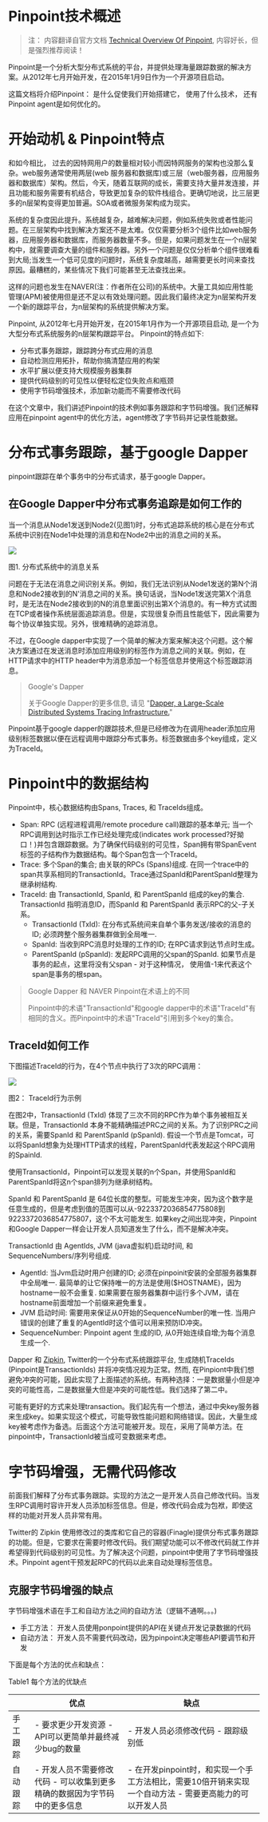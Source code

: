 Pinpoint技术概述
===============

> 注： 内容翻译自官方文档 [Technical Overview Of Pinpoint](https://github.com/naver/pinpoint/wiki/Technical-Overview-Of-Pinpoint), 内容好长，但是强烈推荐阅读！

Pinpoint是一个分析大型分布式系统的平台，并提供处理海量跟踪数据的解决方案。从2012年七月开始开发，在2015年1月9日作为一个开源项目启动。

这篇文档将介绍Pinpoint： 是什么促使我们开始搭建它， 使用了什么技术， 还有Pinpoint agent是如何优化的。

# 开始动机 & Pinpoint特点

和如今相比， 过去的因特网用户的数量相对较小而因特网服务的架构也没那么复杂。web服务通常使用两层(web 服务器和数据库)或三层（web服务器，应用服务器和数据库）架构。然后，今天，随着互联网的成长，需要支持大量并发连接，并且功能和服务需要有机结合，导致更加复杂的软件栈组合。更确切地说，比三层更多的n层架构变得更加普遍。SOA或者微服务架构成为现实。

系统的复杂度因此提升。系统越复杂，越难解决问题，例如系统失败或者性能问题。在三层架构中找到解决方案还不是太难。仅仅需要分析3个组件比如web服务器，应用服务器和数据库，而服务器数量不多。但是，如果问题发生在一个n层架构中，就需要调查大量的组件和服务器。另外一个问题是仅仅分析单个组件很难看到大局;当发生一个低可见度的问题时，系统复杂度越高，越需要更长时间来查找原因。最糟糕的，某些情况下我们可能甚至无法查找出来。

这样的问题也发生在NAVER(注：作者所在公司)的系统中。大量工具如应用性能管理(APM)被使用但是还不足以有效处理问题。因此我们最终决定为n层架构开发一个新的跟踪平台，为n层架构的系统提供解决方案。

Pinpoint, 从2012年七月开始开发，在2015年1月作为一个开源项目启动, 是一个为大型分布式系统服务的n层架构跟踪平台。 Pinpoint的特点如下:

- 分布式事务跟踪，跟踪跨分布式应用的消息
- 自动检测应用拓扑，帮助你搞清楚应用的构架
- 水平扩展以便支持大规模服务器集群
- 提供代码级别的可见性以便轻松定位失败点和瓶颈
- 使用字节码增强技术，添加新功能而不需要修改代码

在这个文章中，我们讲述Pinpoint的技术例如事务跟踪和字节码增强。我们还解释应用在pinpoint agent中的优化方法，agent修改了字节码并记录性能数据。

# 分布式事务跟踪，基于google Dapper

pinpoint跟踪在单个事务中的分布式请求，基于google Dapper。

## 在Google Dapper中分布式事务追踪是如何工作的

当一个消息从Node1发送到Node2(见图1)时，分布式追踪系统的核心是在分布式系统中识别在Node1中处理的消息和在Node2中出的消息之间的关系。

![](https://github.com/naver/pinpoint/raw/master/doc/img/td_figure1.png)

图1. 分布式系统中的消息关系

问题在于无法在消息之间识别关系。例如，我们无法识别从Node1发送的第N个消息和Node2接收到的N'消息之间的关系。换句话说，当Node1发送完第X个消息时，是无法在Node2接收到的N的消息里面识别出第X个消息的。有一种方式试图在TCP或者操作系统层面追踪消息。但是，实现很复杂而且性能低下，因此需要为每个协议单独实现。另外，很难精确的追踪消息。

不过，在Google dapper中实现了一个简单的解决方案来解决这个问题。这个解决方案通过在发送消息时添加应用级别的标签作为消息之间的关联。例如，在HTTP请求中的HTTP header中为消息添加一个标签信息并使用这个标签跟踪消息。

> Google's Dapper
>
> 关于Google Dapper的更多信息, 请见 "[Dapper, a Large-Scale Distributed Systems Tracing Infrastructure.](http://research.google.com/pubs/pub36356.html)"

Pinpoint基于google dapper的跟踪技术,但是已经修改为在调用header添加应用级别标签数据以便在远程调用中跟踪分布式事务。标签数据由多个key组成，定义为TraceId。

# Pinpoint中的数据结构

Pinpoint中，核心数据结构由Spans, Traces, 和 TraceIds组成。

- Span: RPC (远程进程调用/remote procedure call)跟踪的基本单元; 当一个RPC调用到达时指示工作已经处理完成(indicates work processed?好拗口！)并包含跟踪数据。为了确保代码级别的可见性，Span拥有带SpanEvent标签的子结构作为数据结构。每个Span包含一个TraceId。
- Trace: 多个Span的集合; 由关联的RPCs (Spans)组成. 在同一个trace中的span共享系相同的TransactionId。Trace通过SpanId和ParentSpanId整理为继承树结构.
- TraceId: 由 TransactionId, SpanId, 和 ParentSpanId 组成的key的集合. TransactionId 指明消息ID，而SpanId 和 ParentSpanId 表示RPC的父-子关系。
    - TransactionId (TxId): 在分布式系统间来自单个事务发送/接收的消息的ID; 必须跨整个服务器集群做到全局唯一.
    - SpanId: 当收到RPC消息时处理的工作的ID; 在RPC请求到达节点时生成。
    - ParentSpanId (pSpanId): 发起RPC调用的父span的SpanId. 如果节点是事务的起点，这里将没有父span - 对于这种情况， 使用值-1来代表这个span是事务的根span。

> Google Dapper 和 NAVER Pinpoint在术语上的不同
>
> Pinpoint中的术语"TransactionId"和google dapper中的术语"TraceId"有相同的含义。而Pinpoint中的术语"TraceId"引用到多个key的集合。

## TraceId如何工作

下图描述TraceId的行为，在4个节点中执行了3次的RPC调用：

![](https://github.com/naver/pinpoint/raw/master/doc/img/td_figure2.png)

图2： TraceId行为示例

在图2中，TransactionId (TxId) 体现了三次不同的RPC作为单个事务被相互关联。但是，TransactionId 本身不能精确描述PRC之间的关系。为了识别PRC之间的关系，需要SpanId 和 ParentSpanId (pSpanId). 假设一个节点是Tomcat，可以将SpanId想象为处理HTTP请求的线程，ParentSpanId代表发起这个RPC调用的SpainId.

使用TransactionId，Pinpoint可以发现关联的n个Span，并使用SpanId和ParentSpanId将这n个span排列为继承树结构。

SpanId 和 ParentSpanId 是 64位长度的整型。可能发生冲突，因为这个数字是任意生成的，但是考虑到值的范围可以从-9223372036854775808到9223372036854775807，这个不太可能发生. 如果key之间出现冲突，Pinpoint和Google Dapper一样会让开发人员知道发生了什么，而不是解决冲突。

TransactionId 由 AgentIds, JVM (java虚拟机)启动时间, 和 SequenceNumbers/序列号组成.

- AgentId: 当Jvm启动时用户创建的ID; 必须在pinpoinit安装的全部服务器集群中全局唯一. 最简单的让它保持唯一的方法是使用($HOSTNAME)，因为hostname一般不会重复. 如果需要在服务器集群中运行多个JVM，请在hostname前面增加一个前缀来避免重复。
- JVM 启动时间: 需要用来保证从0开始的SequenceNumber的唯一性. 当用户错误的创建了重复的AgentId时这个值可以用来预防ID冲突。
- SequenceNumber: Pinpoint agent 生成的ID, 从0开始连续自增;为每个消息生成一个.

Dapper 和 [Zipkin](https://github.com/twitter/zipkin), Twitter的一个分布式系统跟踪平台, 生成随机TraceIds (Pinpoint是TransactionIds) 并将冲突情况视为正常。然而, 在Pinpiont中我们想避免冲突的可能，因此实现了上面描述的系统。有两种选择：一是数据量小但是冲突的可能性高，二是数据量大但是冲突的可能性低。我们选择了第二中。

可能有更好的方式来处理transaction。我们起先有一个想法，通过中央key服务器来生成key。如果实现这个模式，可能导致性能问题和网络错误。因此，大量生成key被考虑作为备选。后面这个方法可能被开发。现在，采用了简单方法。在pinpoint中，TransactionId被当成可变数据来考虑。

# 字节码增强，无需代码修改

前面我们解释了分布式事务跟踪。实现的方法之一是开发人员自己修改代码。当发生RPC调用时容许开发人员添加标签信息。但是，修改代码会成为包袱，即使这样的功能对开发人员非常有用。

Twitter的 Zipkin 使用修改过的类库和它自己的容器(Finagle)提供分布式事务跟踪的功能。但是，它要求在需要时修改代码。我们期望功能可以不修改代码就工作并希望得到代码级别的可见性。为了解决这个问题，pinpoint中使用了字节码增强技术。Pinpoint agent干预发起RPC的代码以此来自动处理标签信息。

## 克服字节码增强的缺点

字节码增强术语在手工和自动方法之间的自动方法（逻辑不通啊。。。)

- 手工方法： 开发人员使用ponpoint提供的API在关键点开发记录数据的代码
- 自动方法： 开发人员不需要代码改动，因为pinpoint决定哪些API要调节和开发

下面是每个方法的优点和缺点：

Table1 每个方法的优缺点

|        | 优点 | 缺点 |
|--------|--------|--------|
| 手工跟踪 | - 要求更少开发资源 - API可以更简单并最终减少bug的数量 | - 开发人员必须修改代码 - 跟踪级别低|
| 自动跟踪 | - 开发人员不需要修改代码 - 可以收集到更多精确的数据因为字节码中的更多信息 | - 在开发pinpoint时，和实现一个手工方法相比，需要10倍开销来实现一个自动方法 - 需要更高能力的可以开发人员 |




















